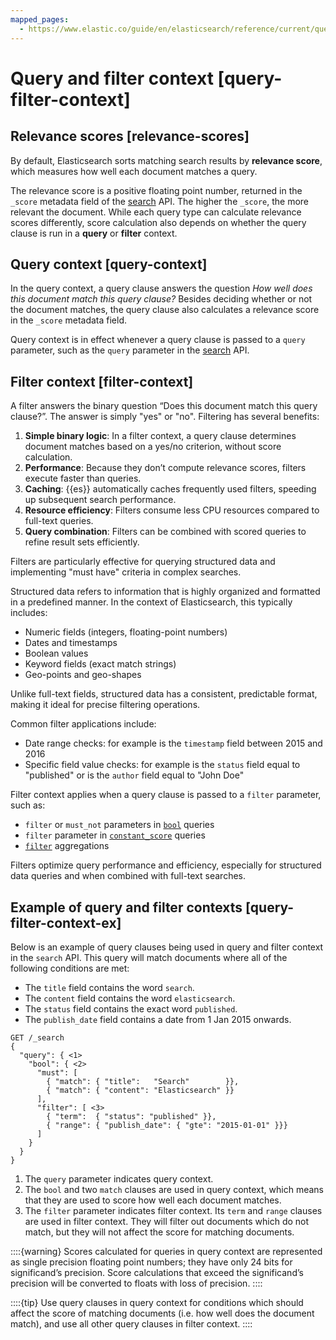 ```yaml
---
mapped_pages:
  - https://www.elastic.co/guide/en/elasticsearch/reference/current/query-filter-context.html
---
```


# Query and filter context [query-filter-context]


## Relevance scores [relevance-scores]

By default, Elasticsearch sorts matching search results by **relevance score**, which measures how well each document matches a query.

The relevance score is a positive floating point number, returned in the `_score` metadata field of the [search](https://www.elastic.co/docs/api/doc/elasticsearch/operation/operation-search) API. The higher the `_score`, the more relevant the document. While each query type can calculate relevance scores differently, score calculation also depends on whether the query clause is run in a **query** or **filter** context.


## Query context [query-context]

In the query context, a query clause answers the question *How well does this document match this query clause?* Besides deciding whether or not the document matches, the query clause also calculates a relevance score in the `_score` metadata field.

Query context is in effect whenever a query clause is passed to a `query` parameter, such as the `query` parameter in the [search](https://www.elastic.co/docs/api/doc/elasticsearch/operation/operation-search#request-body-search-query) API.


## Filter context [filter-context]

A filter answers the binary question “Does this document match this query clause?”. The answer is simply "yes" or "no". Filtering has several benefits:

1. **Simple binary logic**: In a filter context, a query clause determines document matches based on a yes/no criterion, without score calculation.
2. **Performance**: Because they don’t compute relevance scores, filters execute faster than queries.
3. **Caching**: {{es}} automatically caches frequently used filters, speeding up subsequent search performance.
4. **Resource efficiency**: Filters consume less CPU resources compared to full-text queries.
5. **Query combination**: Filters can be combined with scored queries to refine result sets efficiently.

Filters are particularly effective for querying structured data and implementing "must have" criteria in complex searches.

Structured data refers to information that is highly organized and formatted in a predefined manner. In the context of Elasticsearch, this typically includes:

* Numeric fields (integers, floating-point numbers)
* Dates and timestamps
* Boolean values
* Keyword fields (exact match strings)
* Geo-points and geo-shapes

Unlike full-text fields, structured data has a consistent, predictable format, making it ideal for precise filtering operations.

Common filter applications include:

* Date range checks: for example is the `timestamp` field between 2015 and 2016
* Specific field value checks: for example is the `status` field equal to "published" or is the `author` field equal to "John Doe"

Filter context applies when a query clause is passed to a `filter` parameter, such as:

* `filter` or `must_not` parameters in [`bool`](/reference/query-languages/query-dsl/query-dsl-bool-query.md)  queries
* `filter` parameter in [`constant_score`](/reference/query-languages/query-dsl/query-dsl-constant-score-query.md) queries
* [`filter`](/reference/data-analysis/aggregations/search-aggregations-bucket-filter-aggregation.md) aggregations

Filters optimize query performance and efficiency, especially for structured data queries and when combined with full-text searches.


## Example of query and filter contexts [query-filter-context-ex]

Below is an example of query clauses being used in query and filter context in the `search` API. This query will match documents where all of the following conditions are met:

* The `title` field contains the word `search`.
* The `content` field contains the word `elasticsearch`.
* The `status` field contains the exact word `published`.
* The `publish_date` field contains a date from 1 Jan 2015 onwards.

```console
GET /_search
{
  "query": { <1>
    "bool": { <2>
      "must": [
        { "match": { "title":   "Search"        }},
        { "match": { "content": "Elasticsearch" }}
      ],
      "filter": [ <3>
        { "term":  { "status": "published" }},
        { "range": { "publish_date": { "gte": "2015-01-01" }}}
      ]
    }
  }
}
```

1. The `query` parameter indicates query context.
2. The `bool` and two `match` clauses are used in query context, which means that they are used to score how well each document matches.
3. The `filter` parameter indicates filter context. Its `term` and `range` clauses are used in filter context. They will filter out documents which do not match, but they will not affect the score for matching documents.


::::{warning}
Scores calculated for queries in query context are represented as single precision floating point numbers; they have only 24 bits for significand’s precision. Score calculations that exceed the significand’s precision will be converted to floats with loss of precision.
::::


::::{tip}
Use query clauses in query context for conditions which should affect the score of matching documents (i.e. how well does the document match), and use all other query clauses in filter context.
::::
